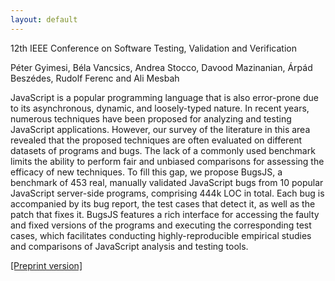 ```yaml
---
layout: default
---
```


12th IEEE Conference on Software Testing, Validation and Verification

Péter Gyimesi, Béla Vancsics, Andrea Stocco, Davood Mazinanian, Árpád Beszédes, Rudolf Ferenc and Ali Mesbah

JavaScript is a popular programming language that is also error-prone due to its asynchronous, dynamic, and loosely-typed nature. In recent years, numerous techniques have been proposed for analyzing and testing JavaScript applications. However, our survey of the literature in this area revealed that the proposed techniques are often evaluated on different datasets of programs and bugs. The lack of a commonly used benchmark limits the ability to perform fair and unbiased comparisons for assessing the efficacy of new techniques. To fill this gap, we propose BugsJS, a benchmark of 453 real, manually validated JavaScript bugs from 10 popular JavaScript server-side programs, comprising 444k LOC in total. Each bug is accompanied by its bug report, the test cases that detect it, as well as the patch that fixes it. BugsJS features a rich interface for accessing the faulty and fixed versions of the programs and executing the corresponding test cases, which facilitates conducting highly-reproducible empirical studies and comparisons of JavaScript analysis and testing tools.


[[Preprint version]](paper/ICST19.pdf)

